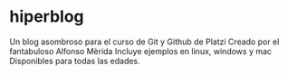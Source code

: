 # hiperblog
Un blog asombroso para el curso de Git y Github de Platzi
Creado por el fantabuloso Alfonso Mèrida
Incluye ejemplos en linux, windows y mac
Disponibles para todas las edades.